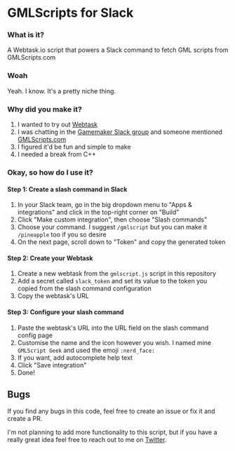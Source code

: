 # GMLScripts for Slack

### What is it?
A Webtask.io script that powers a Slack command to fetch GML scripts from GMLScripts.com

### Woah
Yeah. I know. It's a pretty niche thing.

### Why did you make it?
1. I wanted to try out [Webtask](https://webtask.io/)
2. I was chatting in the [Gamemaker Slack group](https://gamemakerdevs.herokuapp.com/) and someone mentioned [GMLScripts.com](http://www.gmlscripts.com/)
3. I figured it'd be fun and simple to make
4. I needed a break from C++

### Okay, so how do I use it?

#### Step 1: Create a slash command in Slack
1. In your Slack team, go in the big dropdown menu to "Apps & integrations" and click in the top-right corner on "Build"
2. Click "Make custom integration", then choose "Slash commands"
3. Choose your command. I suggest `/gmlscript` but you can make it `/pineapple` too if you so desire
4. On the next page, scroll down to "Token" and copy the generated token

#### Step 2: Create your Webtask
1. Create a new webtask from the `gmlscript.js` script in this repository
2. Add a secret called `slack_token` and set its value to the token you copied from the slash command configuration
3. Copy the webtask's URL

#### Step 3: Configure your slash command
1. Paste the webtask's URL into the URL field on the slash command config page
2. Customise the name and the icon however you wish. I named mine `GMLScript Geek` and used the emoji `:nerd_face:`
3. If you want, add autocomplete help text
4. Click "Save integration"
5. Done!

## Bugs
If you find any bugs in this code, feel free to create an issue or fix it and create a PR.

I'm not planning to add more functionality to this script, but if you have a really great idea feel free to reach out to me on [Twitter](https://twitter.com/woubuc).